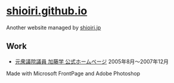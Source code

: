 # [shioiri.github.io](https://shioiri.github.io)

Another website managed by [shioiri.jp](https://shioiri.jp)

## Work

- [元衆議院議員 加藤学 公式ホームページ](https://shioiri.github.io/kg) 2005年8月〜2007年12月

Made with Microsoft FrontPage and Adobe Photoshop
